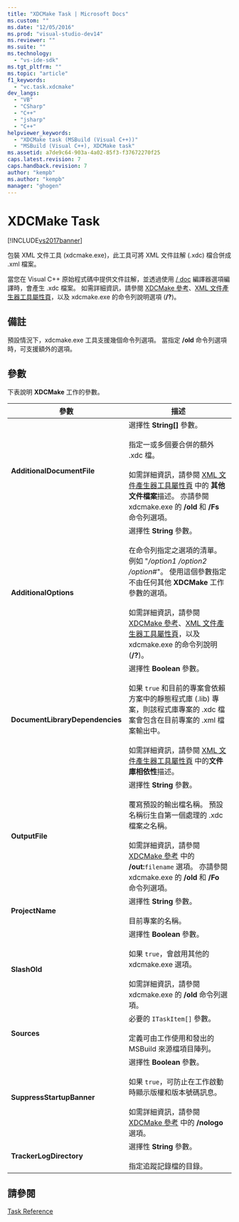 ```yaml
---
title: "XDCMake Task | Microsoft Docs"
ms.custom: ""
ms.date: "12/05/2016"
ms.prod: "visual-studio-dev14"
ms.reviewer: ""
ms.suite: ""
ms.technology: 
  - "vs-ide-sdk"
ms.tgt_pltfrm: ""
ms.topic: "article"
f1_keywords: 
  - "vc.task.xdcmake"
dev_langs: 
  - "VB"
  - "CSharp"
  - "C++"
  - "jsharp"
  - "C++"
helpviewer_keywords: 
  - "XDCMake task (MSBuild (Visual C++))"
  - "MSBuild (Visual C++), XDCMake task"
ms.assetid: a7de9c64-903a-4a02-85f3-f37672270f25
caps.latest.revision: 7
caps.handback.revision: 7
author: "kempb"
ms.author: "kempb"
manager: "ghogen"
---
```

# XDCMake Task
[!INCLUDE[vs2017banner](../code-quality/includes/vs2017banner.md)]

包裝 XML 文件工具 \(xdcmake.exe\)，此工具可將 XML 文件註解 \(.xdc\) 檔合併成 .xml 檔案。  
  
 當您在 Visual C\+\+ 原始程式碼中提供文件註解，並透過使用 [\/ doc](/visual-cpp/build/reference/doc-process-documentation-comments-c-cpp) 編譯器選項編譯時，會產生 .xdc 檔案。  如需詳細資訊，請參閱 [XDCMake 參考](/visual-cpp/ide/xdcmake-reference)、[XML 文件產生器工具屬性頁](/visual-cpp/ide/xml-document-generator-tool-property-pages)，以及 xdcmake.exe 的命令列說明選項 \(**\/?**\)。  
  
## 備註  
 預設情況下，xdcmake.exe 工具支援幾個命令列選項。  當指定 **\/old** 命令列選項時，可支援額外的選項。  
  
## 參數  
 下表說明 **XDCMake** 工作的參數。  
  
|參數|描述|  
|--------|--------|  
|**AdditionalDocumentFile**|選擇性 **String\[\]** 參數。<br /><br /> 指定一或多個要合併的額外 .xdc 檔。<br /><br /> 如需詳細資訊，請參閱 [XML 文件產生器工具屬性頁](/visual-cpp/ide/xml-document-generator-tool-property-pages) 中的 **其他文件檔案**描述。  亦請參閱 xdcmake.exe 的 **\/old** 和 **\/Fs**  命令列選項。|  
|**AdditionalOptions**|選擇性 **String** 參數。<br /><br /> 在命令列指定之選項的清單。  例如 "*\/option1 \/option2 \/option\#*"。  使用這個參數指定不由任何其他 **XDCMake** 工作參數的選項。<br /><br /> 如需詳細資訊，請參閱 [XDCMake 參考](/visual-cpp/ide/xdcmake-reference)、[XML 文件產生器工具屬性頁](/visual-cpp/ide/xml-document-generator-tool-property-pages)，以及 xdcmake.exe 的命令列說明 \(**\/?**\)。|  
|**DocumentLibraryDependencies**|選擇性 **Boolean** 參數。<br /><br /> 如果 `true` 和目前的專案會依賴方案中的靜態程式庫 \(.lib\) 專案，則該程式庫專案的 .xdc 檔案會包含在目前專案的 .xml 檔案輸出中。<br /><br /> 如需詳細資訊，請參閱 [XML 文件產生器工具屬性頁](/visual-cpp/ide/xml-document-generator-tool-property-pages) 中的**文件庫相依性**描述。|  
|**OutputFile**|選擇性 **String** 參數。<br /><br /> 覆寫預設的輸出檔名稱。  預設名稱衍生自第一個處理的 .xdc 檔案之名稱。<br /><br /> 如需詳細資訊，請參閱 [XDCMake 參考](/visual-cpp/ide/xdcmake-reference) 中的 **\/out:**`filename` 選項。  亦請參閱 xdcmake.exe 的 **\/old** 和 **\/Fo**  命令列選項。|  
|**ProjectName**|選擇性 **String** 參數。<br /><br /> 目前專案的名稱。|  
|**SlashOld**|選擇性 **Boolean** 參數。<br /><br /> 如果 `true`，會啟用其他的 xdcmake.exe 選項。<br /><br /> 如需詳細資訊，請參閱 xdcmake.exe 的 **\/old** 命令列選項。|  
|**Sources**|必要的 `ITaskItem[]` 參數。<br /><br /> 定義可由工作使用和發出的 MSBuild 來源檔項目陣列。|  
|**SuppressStartupBanner**|選擇性 **Boolean** 參數。<br /><br /> 如果 `true`，可防止在工作啟動時顯示版權和版本號碼訊息。<br /><br /> 如需詳細資訊，請參閱 [XDCMake 參考](/visual-cpp/ide/xdcmake-reference) 中的 **\/nologo** 選項。|  
|**TrackerLogDirectory**|選擇性 **String** 參數。<br /><br /> 指定追蹤記錄檔的目錄。|  
  
## 請參閱  
 [Task Reference](../msbuild/msbuild-task-reference.md)
